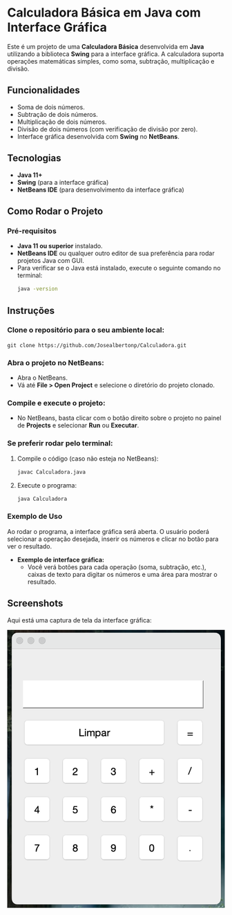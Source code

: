 # Calculadora Básica em Java com Interface Gráfica

Este é um projeto de uma **Calculadora Básica** desenvolvida em **Java** utilizando a biblioteca **Swing** para a interface gráfica. A calculadora suporta operações matemáticas simples, como soma, subtração, multiplicação e divisão.

## Funcionalidades

- Soma de dois números.
- Subtração de dois números.
- Multiplicação de dois números.
- Divisão de dois números (com verificação de divisão por zero).
- Interface gráfica desenvolvida com **Swing** no **NetBeans**.

## Tecnologias

- **Java 11+**
- **Swing** (para a interface gráfica)
- **NetBeans IDE** (para desenvolvimento da interface gráfica)

## Como Rodar o Projeto

### Pré-requisitos

- **Java 11 ou superior** instalado.
- **NetBeans IDE** ou qualquer outro editor de sua preferência para rodar projetos Java com GUI.
- Para verificar se o Java está instalado, execute o seguinte comando no terminal:
    ```bash
    java -version
## Instruções

### Clone o repositório para o seu ambiente local:

    git clone https://github.com/Josealbertonp/Calculadora.git

### Abra o projeto no NetBeans:
- Abra o NetBeans.
- Vá até **File > Open Project** e selecione o diretório do projeto clonado.

### Compile e execute o projeto:
- No NetBeans, basta clicar com o botão direito sobre o projeto no painel de **Projects** e selecionar **Run** ou **Executar**.

### Se preferir rodar pelo terminal:
1. Compile o código (caso não esteja no NetBeans):
    ```bash
    javac Calculadora.java
2. Execute o programa:
    ```bash
    java Calculadora
### Exemplo de Uso
Ao rodar o programa, a interface gráfica será aberta. O usuário poderá selecionar a operação desejada, inserir os números e clicar no botão para ver o resultado.

- **Exemplo de interface gráfica:**
  - Você verá botões para cada operação (soma, subtração, etc.), caixas de texto para digitar os números e uma área para mostrar o resultado.

## Screenshots
Aqui está uma captura de tela da interface gráfica:

![Screenshot da Calculadora](./img/screenshot.png)



